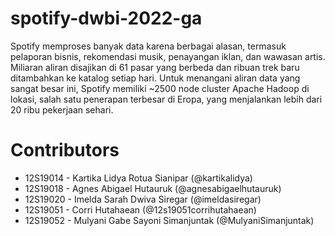 # spotify-dwbi-2022-ga
Spotify memproses banyak data karena berbagai alasan, termasuk pelaporan bisnis, rekomendasi musik, penayangan iklan, dan wawasan artis. Miliaran aliran disajikan di 61 pasar yang berbeda dan ribuan trek baru ditambahkan ke katalog setiap hari. Untuk menangani aliran data yang sangat besar ini, Spotify memiliki ~2500 node cluster Apache Hadoop di lokasi, salah satu penerapan terbesar di Eropa, yang menjalankan lebih dari 20 ribu pekerjaan sehari.

# Contributors
+ 12S19014 - Kartika Lidya Rotua Sianipar (@kartikalidya)
+ 12S19018 - Agnes Abigael Hutauruk (@agnesabigaelhutauruk)
+ 12S19020 - Imelda Sarah Dwiva Siregar (@imeldasiregar)
+ 12S19051 - Corri Hutahaean (@12s19051corrihutahaean)
+ 12S19052 - Mulyani Gabe Sayoni Simanjuntak (@MulyaniSimanjuntak)

